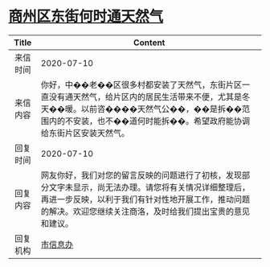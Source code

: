 # <a href="http://www.shangluo.gov.cn/zmhd/ldxxxx.jsp?urltype=leadermail.LeaderMailContentUrl&wbtreeid=1112&leadermailid=6153">商州区东街何时通天然气</a>
| Title |                                                       Content                                                       |
|:-----:|---------------------------------------------------------------------------------------------------------------------|
| 来信时间  | 2020-07-10                                                                                                          |
| 来信内容  | 你好，中��老��区很多村都安装了天然气，东街片区一直没有通天然气，给片区内的居民生活带来不便，尤其是冬天��暖。以前咨����天然气公��，��是拆��范围内的不安装，也不��道何时能拆��。希望政府能协调给东街片区安装天然气。 |
| 回复时间  | 2020-07-10                                                                                                          |
| 回复内容  | 网友你好，我们对您的留言反映的问题进行了初核，发现部分文字未显示，尚无法办理。请您将有关情况详细整理后，再进一步反映，以利于我们有针对性地开展工作，推动问题的解决。欢迎您继续关注商洛，及时给我们提出宝贵的意见和建议。        |
| 回复机构  | <a href="../../category/agencies/市信息办.md">市信息办</a>                                                                  |